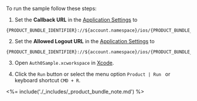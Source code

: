 To run the sample follow these steps:

1) Set the **Callback URL** in the [Application Settings](${manage_url}/#/applications/${account.clientId}/settings) to
```text
{PRODUCT_BUNDLE_IDENTIFIER}://${account.namespace}/ios/{PRODUCT_BUNDLE_IDENTIFIER}/callback
```
2) Set the **Allowed Logout URL** in the [Application Settings](${manage_url}/#/applications/${account.clientId}/settings) to
```text
{PRODUCT_BUNDLE_IDENTIFIER}://${account.namespace}/ios/{PRODUCT_BUNDLE_IDENTIFIER}/callback
```
3) Open `Auth0Sample.xcworkspace` in [Xcode](https://developer.apple.com/xcode/). 

4) Click the `Run` button or select the menu option `Product | Run ` or keyboard shortcut `CMD + R`. 

<%= include('./_includes/_product_bundle_note.md') %>
